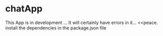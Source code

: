 # chatApp
This App is in development ... It will certainly have errors in it... <<peace.
install the dependencies in the package.json file